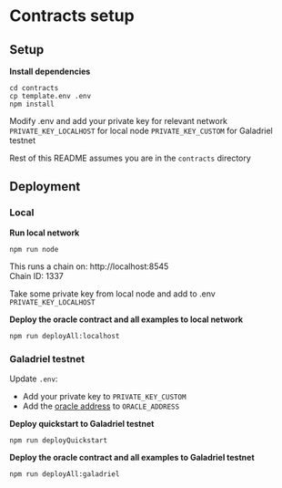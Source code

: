 # Contracts setup

## Setup

**Install dependencies**

```
cd contracts
cp template.env .env
npm install
```

Modify .env and add your private key for relevant network  
`PRIVATE_KEY_LOCALHOST` for local node
`PRIVATE_KEY_CUSTOM` for Galadriel testnet

Rest of this README assumes you are in the `contracts` directory

## Deployment

### Local

**Run local network**

```
npm run node
```

This runs a chain on: http://localhost:8545  
Chain ID: 1337

Take some private key from local node and add to .env `PRIVATE_KEY_LOCALHOST`

**Deploy the oracle contract and all examples to local network**

```
npm run deployAll:localhost
```

### Galadriel testnet

Update `.env`:
* Add your private key to `PRIVATE_KEY_CUSTOM`
* Add the [oracle address](http://docs.galadriel.com/oracle-address) to `ORACLE_ADDRESS`

**Deploy quickstart to Galadriel testnet**

```
npm run deployQuickstart
```

**Deploy the oracle contract and all examples to Galadriel testnet**

```
npm run deployAll:galadriel
```
